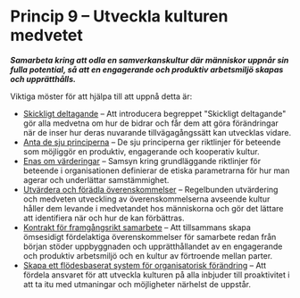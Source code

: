 # Princip 9 – Utveckla kulturen medvetet


**_Samarbeta kring att odla en samverkanskultur där människor uppnår sin fulla potential, så att en engagerande och produktiv arbetsmiljö skapas och upprätthålls._**

Viktiga möster för att hjälpa till att uppnå detta är:

-   [Skickligt deltagande](section:artful-participation) – Att introducera begreppet "Skickligt deltagande" gör alla medvetna om hur de bidrar och får dem att göra förändringar när de inser hur deras nuvarande tillvägagångssätt kan utvecklas vidare.
-   [Anta de sju principerna](section:adopt-the-seven-principles) – De sju principerna ger riktlinjer för beteende som möjliggör en produktiv, engagerande och kooperativ kultur.
-   [Enas om värderingar](section:agree-on-values) – Samsyn kring grundläggande riktlinjer för beteende i organisationen definierar de etiska parametrarna för hur man agerar och underlättar samstämmighet.
-   [Utvärdera och förädla överenskommelser](section:evaluate-and-evolve-agreements) – Regelbunden utvärdering och medveten utveckling av överenskommelserna avseende kultur håller dem levande i medvetandet hos människorna och gör det lättare att identifiera när och hur de kan förbättras.
-   [Kontrakt för framgångsrikt samarbete](section:contract-for-successful-collaboration) – Att tillsammans skapa ömsesidigt fördelaktiga överenskommelser för samarbete redan från början stöder uppbyggnaden och upprätthållandet av en engagerande och produktiv arbetsmiljö och en kultur av förtroende mellan parter.
-   [Skapa ett flödesbaserat system för organisatorisk förändring](section:create-a-pull-system-for-organizational-change) – Att fördela ansvaret för att utveckla kulturen på alla inbjuder till proaktivitet i att ta itu med utmaningar och möjligheter närhelst de uppstår.
